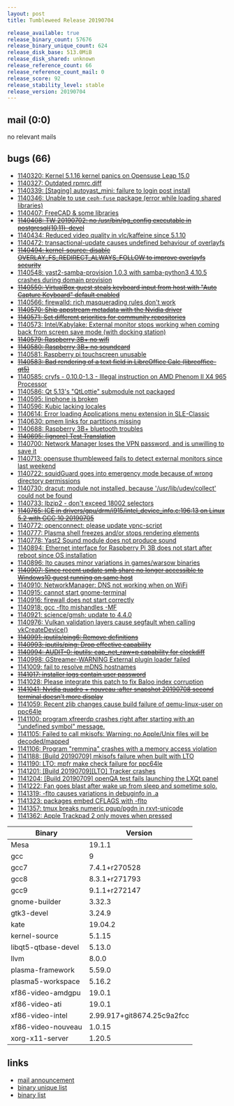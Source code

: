 ```yaml
---
layout: post
title: Tumbleweed Release 20190704

release_available: true
release_binary_count: 57676
release_binary_unique_count: 624
release_disk_base: 513.0MiB
release_disk_shared: unknown
release_reference_count: 66
release_reference_count_mail: 0
release_score: 92
release_stability_level: stable
release_version: 20190704
---
```


## mail (0:0)

no relevant mails

## bugs (66)

<!--more-->

- [1140320: Kernel 5.1.16 kernel panics on Opensuse Leap 15.0](https://bugzilla.opensuse.org/show_bug.cgi?id=1140320)
- [1140327: Outdated rpmrc.diff](https://bugzilla.opensuse.org/show_bug.cgi?id=1140327)
- [1140339: \[Staging\] autoyast_mini: failure to login post install](https://bugzilla.opensuse.org/show_bug.cgi?id=1140339)
- [1140346: Unable to use `ceph-fuse` package (error while loading shared libraries)](https://bugzilla.opensuse.org/show_bug.cgi?id=1140346)
- [1140407: FreeCAD & some libraries](https://bugzilla.opensuse.org/show_bug.cgi?id=1140407)
- ~~[1140408: TW 20190702: no /usr/bin/pg_config executable in postgresql{10,11}-devel](https://bugzilla.opensuse.org/show_bug.cgi?id=1140408)~~
- [1140434: Reduced video quality in vlc/kaffeine since 5.1.10](https://bugzilla.opensuse.org/show_bug.cgi?id=1140434)
- [1140472: transactional-update causes undefined behaviour of overlayfs](https://bugzilla.opensuse.org/show_bug.cgi?id=1140472)
- ~~[1140494: kernel-source: disable OVERLAY_FS_REDIRECT_ALWAYS_FOLLOW to improve overlayfs security](https://bugzilla.opensuse.org/show_bug.cgi?id=1140494)~~
- [1140548: yast2-samba-provision 1.0.3 with samba-python3 4.10.5 crashes during domain provision](https://bugzilla.opensuse.org/show_bug.cgi?id=1140548)
- ~~[1140550: VirtualBox guest steals keyboard input from host with "Auto Capture Keyboard" default enabled](https://bugzilla.opensuse.org/show_bug.cgi?id=1140550)~~
- [1140566: firewalld: rich masquerading rules don't work](https://bugzilla.opensuse.org/show_bug.cgi?id=1140566)
- ~~[1140570: Ship appstream metadata with the Nvidia driver](https://bugzilla.opensuse.org/show_bug.cgi?id=1140570)~~
- ~~[1140571: Set different priorities for community repositories](https://bugzilla.opensuse.org/show_bug.cgi?id=1140571)~~
- [1140573: Intel/Kabylake: External monitor stops working when coming back from screen save mode (with docking station)](https://bugzilla.opensuse.org/show_bug.cgi?id=1140573)
- ~~[1140579: Raspberry 3B+ no wifi](https://bugzilla.opensuse.org/show_bug.cgi?id=1140579)~~
- ~~[1140580: Raspberry 3B+ no soundcard](https://bugzilla.opensuse.org/show_bug.cgi?id=1140580)~~
- [1140581: Raspberry pi touchscreen unusable](https://bugzilla.opensuse.org/show_bug.cgi?id=1140581)
- ~~[1140583: Bad rendering of a text field in LibreOffice Calc (libreoffice-qt5)](https://bugzilla.opensuse.org/show_bug.cgi?id=1140583)~~
- [1140585: cryfs - 0.10.0-1.3 - Illegal instruction on AMD Phenom II X4 965 Processor](https://bugzilla.opensuse.org/show_bug.cgi?id=1140585)
- [1140586: Qt 5.13's "QtLottie" submodule not packaged](https://bugzilla.opensuse.org/show_bug.cgi?id=1140586)
- [1140595: linphone is broken](https://bugzilla.opensuse.org/show_bug.cgi?id=1140595)
- [1140596: Kubic lacking locales](https://bugzilla.opensuse.org/show_bug.cgi?id=1140596)
- [1140614: Error loading Applications menu extension in SLE-Classic](https://bugzilla.opensuse.org/show_bug.cgi?id=1140614)
- [1140630: pmem links for partitions missing](https://bugzilla.opensuse.org/show_bug.cgi?id=1140630)
- [1140688: Raspberry 3B+ bluetooth troubles](https://bugzilla.opensuse.org/show_bug.cgi?id=1140688)
- ~~[1140695: \[ignore\] Test Translation](https://bugzilla.opensuse.org/show_bug.cgi?id=1140695)~~
- [1140700: Network Manager loses the VPN password, and is unwilling to save it](https://bugzilla.opensuse.org/show_bug.cgi?id=1140700)
- [1140713: opensuse thumbleweed fails to detect external monitors since last weekend](https://bugzilla.opensuse.org/show_bug.cgi?id=1140713)
- [1140722: squidGuard goes into emergency mode because of wrong directory permissions](https://bugzilla.opensuse.org/show_bug.cgi?id=1140722)
- [1140730: dracut: module not installed, because '/usr/lib/udev/collect' could not be found](https://bugzilla.opensuse.org/show_bug.cgi?id=1140730)
- [1140733: lbzip2 - don't exceed 18002 selectors](https://bugzilla.opensuse.org/show_bug.cgi?id=1140733)
- ~~[1140765: ICE in drivers/gpu/drm/i915/intel_device_info.c:196:13 on Linux 5.2 with GCC 10 20190705](https://bugzilla.opensuse.org/show_bug.cgi?id=1140765)~~
- [1140772: openconnect: please update  vpnc-script](https://bugzilla.opensuse.org/show_bug.cgi?id=1140772)
- [1140777: Plasma shell freezes and/or stops rendering elements](https://bugzilla.opensuse.org/show_bug.cgi?id=1140777)
- [1140778: Yast2 Sound module does not produce sound](https://bugzilla.opensuse.org/show_bug.cgi?id=1140778)
- [1140894: Ethernet interface for Raspberry Pi 3B does not start after reboot since OS installation](https://bugzilla.opensuse.org/show_bug.cgi?id=1140894)
- [1140896: lto causes minor variations in games/warsow binaries](https://bugzilla.opensuse.org/show_bug.cgi?id=1140896)
- ~~[1140907: Since recent update smb share no longer accessible to Windows10 guest running on same host](https://bugzilla.opensuse.org/show_bug.cgi?id=1140907)~~
- [1140910: NetworkManager: DNS not working when on WiFi](https://bugzilla.opensuse.org/show_bug.cgi?id=1140910)
- [1140915: cannot start gnome-terminal](https://bugzilla.opensuse.org/show_bug.cgi?id=1140915)
- [1140916: firewall does not start correctly](https://bugzilla.opensuse.org/show_bug.cgi?id=1140916)
- [1140918: gcc -flto mishandles -MF](https://bugzilla.opensuse.org/show_bug.cgi?id=1140918)
- [1140921: science/gmsh: update to 4.4.0](https://bugzilla.opensuse.org/show_bug.cgi?id=1140921)
- [1140976: Vulkan validation layers cause segfault when calling vkCreateDevice()](https://bugzilla.opensuse.org/show_bug.cgi?id=1140976)
- ~~[1140991: iputils/ping6: Remove definitions](https://bugzilla.opensuse.org/show_bug.cgi?id=1140991)~~
- ~~[1140993: iputils/ping: Drop effective capability](https://bugzilla.opensuse.org/show_bug.cgi?id=1140993)~~
- ~~[1140994: AUDIT-0: iputils: cap_net_raw=p capability for clockdiff](https://bugzilla.opensuse.org/show_bug.cgi?id=1140994)~~
- [1140998: GStreamer-WARNING External plugin loader failed](https://bugzilla.opensuse.org/show_bug.cgi?id=1140998)
- [1141009: fail to resolve mDNS hostnames](https://bugzilla.opensuse.org/show_bug.cgi?id=1141009)
- ~~[1141017: installer logs contain user password](https://bugzilla.opensuse.org/show_bug.cgi?id=1141017)~~
- [1141028: Please integrate this patch to fix Baloo index corruption](https://bugzilla.opensuse.org/show_bug.cgi?id=1141028)
- ~~[1141041: Nvidia quadro + nouveau :after snapshot 20190708 second terminal doesn't more display](https://bugzilla.opensuse.org/show_bug.cgi?id=1141041)~~
- [1141059: Recent zlib changes cause build failure of qemu-linux-user on ppc64le](https://bugzilla.opensuse.org/show_bug.cgi?id=1141059)
- [1141100: program xfreerdp crashes right after starting with an "undefined symbol" message.](https://bugzilla.opensuse.org/show_bug.cgi?id=1141100)
- [1141105: Failed to call mkisofs: Warning: no Apple/Unix files will be decoded/mapped](https://bugzilla.opensuse.org/show_bug.cgi?id=1141105)
- [1141106: Program "remmina" crashes with a memory access violation](https://bugzilla.opensuse.org/show_bug.cgi?id=1141106)
- [1141188: \[Build 20190709\] mkisofs failure when built with LTO](https://bugzilla.opensuse.org/show_bug.cgi?id=1141188)
- [1141190: LTO: mpfr make check failure for ppc64le](https://bugzilla.opensuse.org/show_bug.cgi?id=1141190)
- [1141201: \[Build 20190709\]\[LTO\] Tracker crashes](https://bugzilla.opensuse.org/show_bug.cgi?id=1141201)
- [1141204: \[Build 20190709\] openQA test fails launching the LXQt panel](https://bugzilla.opensuse.org/show_bug.cgi?id=1141204)
- [1141222: Fan goes blast after wake up from sleep and sometime solo.](https://bugzilla.opensuse.org/show_bug.cgi?id=1141222)
- [1141319: -flto causes variations in debuginfo in .a](https://bugzilla.opensuse.org/show_bug.cgi?id=1141319)
- [1141323: packages embed CFLAGS with -flto](https://bugzilla.opensuse.org/show_bug.cgi?id=1141323)
- [1141357: tmux breaks numeric pgup/pgdn in rxvt-unicode](https://bugzilla.opensuse.org/show_bug.cgi?id=1141357)
- [1141362: Apple Trackpad 2 only moves when pressed](https://bugzilla.opensuse.org/show_bug.cgi?id=1141362)

Binary | Version
--- | ---
Mesa | 19.1.1
gcc | 9
gcc7 | 7.4.1+r270528
gcc8 | 8.3.1+r271793
gcc9 | 9.1.1+r272147
gnome-builder | 3.32.3
gtk3-devel | 3.24.9
kate | 19.04.2
kernel-source | 5.1.15
libqt5-qtbase-devel | 5.13.0
llvm | 8.0.0
plasma-framework | 5.59.0
plasma5-workspace | 5.16.2
xf86-video-amdgpu | 19.0.1
xf86-video-ati | 19.0.1
xf86-video-intel | 2.99.917+git8674.25c9a2fcc
xf86-video-nouveau | 1.0.15
xorg-x11-server | 1.20.5

## links

- [mail announcement](https://lists.opensuse.org/opensuse-factory/2019-07/msg00087.html)
- [binary unique list](http://download.opensuse.org/history/20190704/rpm.unique.list)
- [binary list](http://download.opensuse.org/history/20190704/rpm.list)
